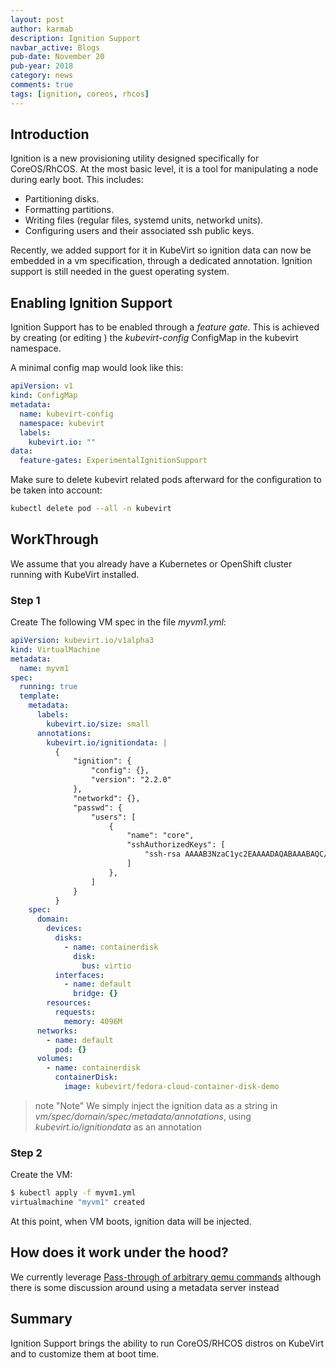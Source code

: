 ```yaml
---
layout: post
author: karmab
description: Ignition Support
navbar_active: Blogs
pub-date: November 20
pub-year: 2018
category: news
comments: true
tags: [ignition, coreos, rhcos]
---
```


## Introduction

Ignition is a new provisioning utility designed specifically for CoreOS/RhCOS. At the most basic level, it is a tool for manipulating a node during early boot. This includes:

- Partitioning disks.
- Formatting partitions.
- Writing files (regular files, systemd units, networkd units).
- Configuring users and their associated ssh public keys.

Recently, we added support for it in KubeVirt so ignition data can now be embedded in a vm specification, through a dedicated annotation.
Ignition support is still needed in the guest operating system.

## Enabling Ignition Support

Ignition Support has to be enabled through a _feature gate_. This is achieved by creating (or editing ) the _kubevirt-config_ ConfigMap in the kubevirt namespace.

A minimal config map would look like this:

```yaml
apiVersion: v1
kind: ConfigMap
metadata:
  name: kubevirt-config
  namespace: kubevirt
  labels:
    kubevirt.io: ""
data:
  feature-gates: ExperimentalIgnitionSupport
```

Make sure to delete kubevirt related pods afterward for the configuration to be taken into account:

```sh
kubectl delete pod --all -n kubevirt
```

## WorkThrough

We assume that you already have a Kubernetes or OpenShift cluster running with KubeVirt installed.

### Step 1

Create The following VM spec in the file _myvm1.yml_:

```yaml
apiVersion: kubevirt.io/v1alpha3
kind: VirtualMachine
metadata:
  name: myvm1
spec:
  running: true
  template:
    metadata:
      labels:
        kubevirt.io/size: small
      annotations:
        kubevirt.io/ignitiondata: |
          {
              "ignition": {
                  "config": {},
                  "version": "2.2.0"
              },
              "networkd": {},
              "passwd": {
                  "users": [
                      {
                          "name": "core",
                          "sshAuthorizedKeys": [
                              "ssh-rsa AAAAB3NzaC1yc2EAAAADAQABAAABAQC/AvM9VbO2yiIb9AillBp/kTr8jqIErRU1LFKqhwPTm4AtVIjFSaOuM4AlspfCUIz9IHBrDcZmbcYKai3lC3JtQic7M/a1OWUjWE1ML8CEvNsGPGu5yNVUQoWC0lmW5rzX9c6HvH8AcmfMmdyQ7SgcAnk0zir9jw8ed2TRAzHn3vXFd7+saZLihFJhXG4zB8vh7gJHjLfjIa3JHptWzW9AtqF9QsoBY/iu58Rf/hRnrfWscyN3x9pGCSEqdLSDv7HFuH2EabnvNFFQZr4J1FYzH/fKVY3Ppt3rf64UWCztDu7L44fPwwkI7nAzdmQVTaMoD3Ej8i7/OSFZsC2V5IBT kboumedh@bumblefoot"
                          ]
                      },
                  ]
              }
          }
    spec:
      domain:
        devices:
          disks:
            - name: containerdisk
              disk:
                bus: virtio
          interfaces:
            - name: default
              bridge: {}
        resources:
          requests:
            memory: 4096M
      networks:
        - name: default
          pod: {}
      volumes:
        - name: containerdisk
          containerDisk:
            image: kubevirt/fedora-cloud-container-disk-demo
```

> note "Note"
> We simply inject the ignition data as a string in _vm/spec/domain/spec/metadata/annotations_, using _kubevirt.io/ignitiondata_ as an annotation

### Step 2

Create the VM:

```sh
$ kubectl apply -f myvm1.yml
virtualmachine "myvm1" created
```

At this point, when VM boots, ignition data will be injected.

## How does it work under the hood?

We currently leverage [Pass-through of arbitrary qemu commands](https://libvirt.org/drvqemu.html#qemucommand) although there is some discussion around using a metadata server instead

## Summary

Ignition Support brings the ability to run CoreOS/RHCOS distros on KubeVirt and to customize them at boot time.
